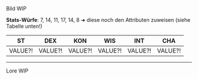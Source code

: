 Bild WIP

**Stats-Würfe**: 7, 14, 11, 17, 14, 8 ➜ diese noch den Attributen zuweisen (siehe Tabelle unten!)

| ST      | DEX     | KON     | WIS     | INT     | CHA     |
| ------- | ------- | ------- | ------- | ------- | ------- |
| VALUE?! | VALUE?! | VALUE?! | VALUE?! | VALUE?! | VALUE?! |


----------------------------

Lore WIP